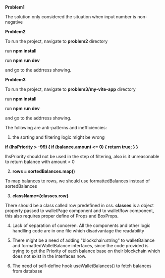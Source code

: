 **Problem1**

The solution only considered the situation when input number is non-negative

**Problem2**

To run the project, navigate to **problem2** directory

run **npm install**

run **npm run dev**

and go to the addrress showing.

**Problem3**

To run the project, navigate to **problem3/my-vite-app** directory

run **npm install**

run **npm run dev**

and go to the addrress showing.

The following are anti-patterns and inefficiencies:

1. the sorting and filtering logic might be wrong 

**if (lhsPriority > -99) {
		     if (balance.amount <= 0) {
		       return true;
		     }
		  }**
    
  lhsPriority should not be used in the step of filtering, also is it unreasonable to return balance with amount < 0
  
2. **rows = sortedBalances.map()**

  To map balances to rows, we should use formattedBalances instead of sortedBalances


3.  **className={classes.row}**
   
   There should be a class called row predefined in css. **classes** is a object property passed to walletPage component and to walletRow component,
   this also requires proper define of Props and BoxProps.


4.  Lack of separation of conceren. All the components and other logic handlling code are in one file which disadvantage the readability

5.  There might be a need of adding "blockchain:string" to walletBalance and formattedWalletBalance interfaces, since the code provided is trying to get
   the Priority of each balance base on their blockchain which does not exist in the interfaces now.

6.  The need of self-define hook useWalletBalances() to fetch balances from database
